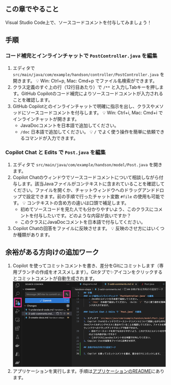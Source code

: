 ## この章でやること

Visual Studio Code上で、ソースコードコメントを付与してみましょう！

## 手順

### コード補完とインラインチャットで `PostController.java` を編集

1. エディタで `src/main/java/com/example/handson/controller/PostController.java` を開きます。 :bulb: Win: Ctrl+p, Mac: Cmd+p でファイル名検索ができます。
1. クラス定義のすぐ上の行（12行目あたり）で `/**` と入力しTabキーを押します。GitHub Copilotのコード補完によりソースコードコメントが入力されることを確認します。
1. GitHub Copilotとのインラインチャットで明確に指示を出し、クラスやメソッドにソースコードコメントを付与します。 :bulb: Win: Ctrl+i, Mac: Cmd+i でインラインチャットが開きます。
    - JavaDocコメントを日本語で追加してください。
    - `/doc` 日本語で追加してください。 :bulb: `/` でよく使う操作を簡単に依頼できるコマンドが入力できます。

### Copilot Chat と Edits で `Post.java` を編集

1. エディタで `src/main/java/com/example/handson/model/Post.java` を開きます。
1. Copilot Chatのウィンドウでソースコードコメントについて相談しながら付与します。該当Javaファイルがコンテキストに含まれていることを確認してください。ファイルを開くか、チャットウィンドウへのドラッグアンドドロップで設定できます。前の手順で行ったチャット変数 `#file` の使用も可能です。 :bulb: コンテキストの含め方の違いは口頭で補足します。
    - 初めてソースコードを見た人でも分かりやすいよう、このクラスにコメントを付与したいです。どのような内容が良いですか？
    - このクラスにJavaDocコメントを日本語で付与してください。
1. Copilot Chatの回答をファイルに反映させます。 :bulb: 反映のさせ方にはいくつか種類があります。

## 余裕がある方向けの追加ワーク

1. Copilot を使ってコミットコメントを書き、差分をGitにコミットします（専用ブランチの作成をオススメします）。Gitタブで✨️アイコンをクリックするとコミットコメントが自動生成されます。
    ![git-gommit](images/2-git-commit.png)
1. アプリケーションを実行します。手順は[アプリケーションのREADME](https://github.com/ihcomega56/GHCP-intro-handson2504/blob/main/handson/.gitattributes)にあります。